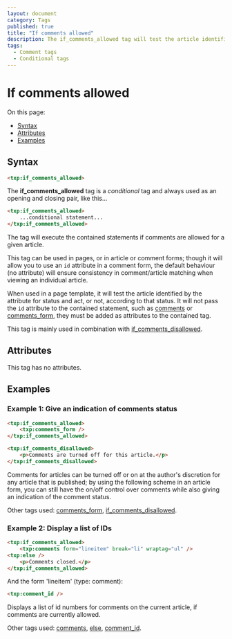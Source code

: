 ```yaml
---
layout: document
category: Tags
published: true
title: "If comments allowed"
description: The if_comments_allowed tag will test the article identified by the attribute for status and act, or not, according to that status.
tags:
  - Comment tags
  - Conditional tags
---
```


# If comments allowed

On this page:

* [Syntax](#syntax)
* [Attributes](#attributes)
* [Examples](#examples)

## Syntax

~~~ html
<txp:if_comments_allowed>
~~~

The **if_comments_allowed** tag is a *conditional* tag and always used as an opening and closing pair, like this...

~~~ html
<txp:if_comments_allowed>
    ...conditional statement...
</txp:if_comments_allowed>
~~~

The tag will execute the contained statements if comments are allowed for a given article.

This tag can be used in pages, or in article or comment forms; though it will allow you to use an `id` attribute in a comment form, the default behaviour (no attribute) will ensure consistency in comment/article matching when viewing an individual article.

When used in a page template, it will test the article identified by the attribute for status and act, or not, according to that status. It will not pass the `id` attribute to the contained statement, such as [comments](comments) or [comments_form](comments_form), they must be added as attributes to the contained tag.

This tag is mainly used in combination with [if_comments_disallowed](if_comments_disallowed).

## Attributes

This tag has no attributes.

## Examples

### Example 1: Give an indication of comments status

~~~ html
<txp:if_comments_allowed>
    <txp:comments_form />
</txp:if_comments_allowed>

<txp:if_comments_disallowed>
    <p>Comments are turned off for this article.</p>
</txp:if_comments_disallowed>
~~~

Comments for articles can be turned off or on at the author's discretion for any article that is published; by using the following scheme in an article form, you can still have the on/off control over comments while also giving an indication of the comment status.

Other tags used: [comments_form](comments_form), [if_comments_disallowed](if_comments_disallowed).

### Example 2: Display a list of IDs

~~~ html
<txp:if_comments_allowed>
    <txp:comments form="lineitem" break="li" wraptag="ul" />
<txp:else />
    <p>Comments closed.</p>
</txp:if_comments_allowed>
~~~

And the form 'lineitem' (type: comment):

~~~ html
<txp:comment_id />
~~~

Displays a list of id numbers for comments on the current article, if comments are currently allowed.

Other tags used: [comments](comments), [else](else), [comment_id](comment_id).
